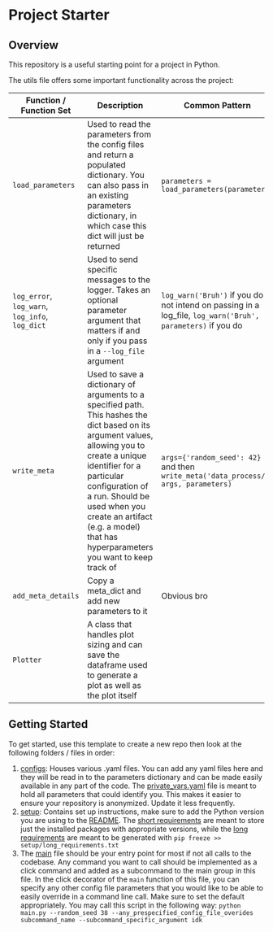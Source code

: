 # Project Starter
## Overview

This repository is a useful starting point for a project in Python.

The utils file offers some important functionality across the project:

| Function / Function Set| Description |  Common Pattern
| - | - |  -
| `load_parameters` | Used to read the parameters from the config files and return a populated dictionary. You can also pass in an existing parameters dictionary, in which case this dict will just be returned | `parameters = load_parameters(parameters)`
| `log_error`, `log_warn`, `log_info`, `log_dict` | Used to send specific messages to the logger. Takes an optional parameter argument that matters if and only if you pass in a `--log_file` argument | `log_warn('Bruh')` if you do not intend on passing in a log_file, `log_warn('Bruh', parameters)` if you do
|`write_meta` |Used to save a dictionary of arguments to a specified path. This hashes the dict based on its argument values, allowing you to create a unique identifier for a particular configuration of a run. Should be used when you create an artifact (e.g. a model) that has hyperparameters you want to keep track of| `args={'random_seed': 42}` and then `write_meta('data_process/', args, parameters)`
|`add_meta_details`|Copy a meta_dict and add new parameters to it| Obvious bro
|`Plotter`|A class that handles plot sizing and can save the dataframe used to generate a plot as well as the plot itself|

## Getting Started
To get started, use this template to create a new repo then look at the following folders / files in order:


 1. [configs](configs): Houses various .yaml files. You can add any yaml files here and they will be read in to the parameters dictionary and can be made easily available in any part of the code. The [private_vars.yaml](configs/private_vars.yaml) file is meant to hold all parameters that could identify you. This makes it easier to ensure your repository is anonymized. Update it less frequently. 
 2. [setup](setup): Contains set up instructions, make sure to add the Python version you are using to the [README](setup/README.md). The [short requirements](setup/short_requirements.txt) are meant to store just the installed packages with appropriate versions, while the [long requirements](setup/long_requirements.txt) are meant to be generated with `pip freeze >> setup/long_requirements.txt`
 3. The [main](main.py) file should be your entry point for most if not all calls to the codebase. Any command you want to call should be implemented as a click command and added as a subcommand to the main group in this file. In the click decorator of the `main` function of this file, you can specify any other config file parameters that you would like to be able to easily override in a command line call. Make sure to set the default appropriately. You may call this script in the following way: `python main.py --random_seed 38 --any_prespecified_config_file_overides subcommand_name --subcommand_specific_argument idk`